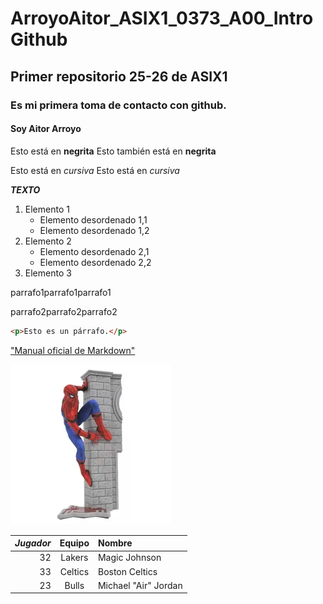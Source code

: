 # ArroyoAitor_ASIX1_0373_A00_IntroGithub
## Primer repositorio 25-26 de ASIX1
### Es mi primera toma de contacto con github.
#### Soy Aitor Arroyo

Esto está en __negrita__
Esto también está en **negrita**

Esto está en _cursiva_
Esto está en *cursiva*

**_TEXTO_**

1. Elemento 1
   * Elemento desordenado 1,1
   * Elemento desordenado 1,2
2. Elemento 2
   * Elemento desordenado 2,1
   * Elemento desordenado 2,2
3. Elemento 3
   
parrafo1parrafo1parrafo1

parrafo2parrafo2parrafo2

```html
<p>Esto es un párrafo.</p>
```
["Manual oficial de Markdown"](https://markdown.es/ "Texto opcional dentro del enlace al pasar el cursor del ratón por encima")

![alt text](./imagen1.jpg "Imagen de Spiderman")

|*Jugador*|Equipo|Nombre|
|--------:|:---------------:|:----------------|
|32|Lakers|Magic Johnson|
|33|Celtics|Boston Celtics|
|23|Bulls|Michael "Air" Jordan|